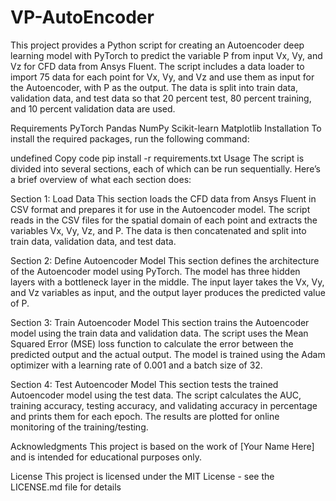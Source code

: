 # VP-AutoEncoder
This project provides a Python script for creating an Autoencoder deep learning model with PyTorch to predict the variable P from input Vx, Vy, and Vz for CFD data from Ansys Fluent. The script includes a data loader to import 75 data for each point for Vx, Vy, and Vz and use them as input for the Autoencoder, with P as the output. The data is split into train data, validation data, and test data so that 20 percent test, 80 percent training, and 10 percent validation data are used.

Requirements
PyTorch
Pandas
NumPy
Scikit-learn
Matplotlib
Installation
To install the required packages, run the following command:

undefined
Copy code
pip install -r requirements.txt
Usage
The script is divided into several sections, each of which can be run sequentially. Here’s a brief overview of what each section does:

Section 1: Load Data
This section loads the CFD data from Ansys Fluent in CSV format and prepares it for use in the Autoencoder model. The script reads in the CSV files for the spatial domain of each point and extracts the variables Vx, Vy, Vz, and P. The data is then concatenated and split into train data, validation data, and test data.

Section 2: Define Autoencoder Model
This section defines the architecture of the Autoencoder model using PyTorch. The model has three hidden layers with a bottleneck layer in the middle. The input layer takes the Vx, Vy, and Vz variables as input, and the output layer produces the predicted value of P.

Section 3: Train Autoencoder Model
This section trains the Autoencoder model using the train data and validation data. The script uses the Mean Squared Error (MSE) loss function to calculate the error between the predicted output and the actual output. The model is trained using the Adam optimizer with a learning rate of 0.001 and a batch size of 32.

Section 4: Test Autoencoder Model
This section tests the trained Autoencoder model using the test data. The script calculates the AUC, training accuracy, testing accuracy, and validating accuracy in percentage and prints them for each epoch. The results are plotted for online monitoring of the training/testing.

Acknowledgments
This project is based on the work of [Your Name Here] and is intended for educational purposes only.

License
This project is licensed under the MIT License - see the LICENSE.md file for details
